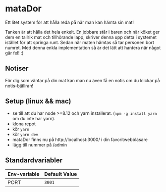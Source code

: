 # mataDor

Ett litet system för att hålla reda på när man kan hämta sin mat!

Tanken är att hålla det hela enkelt. En jobbare står i baren och när köket ger dem en tallrik mat och tillhörande lapp, skriver denna upp detta i systemet istället för att springa runt. Sedan när maten hämtas så tar personen bort numret. Med denna enkla implementation så är det lätt att hantera när något går fel! :)

## Notiser

För dig som väntar på din mat kan man nu även få en notis om du klickar på notis-bjällran!

## Setup (linux && mac)

- se till att du har node >=8.12 och yarn installerat. (`npm -g install yarn` om du inte har yarn).
- klona repot
- kör `yarn`
- kör `yarn dev`
- mataDor finns nu på http://localhost:3000/ i din favoritwebbläsare
- lägg till nummer på /admin

## Standardvariabler

| Env-variable | Default Value |
| :----------- | :------------ |
| PORT         | `3001`        |
